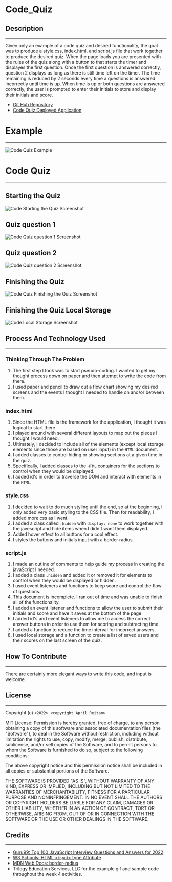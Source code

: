 # Code_Quiz


## Description
---

Given only an example of a code quiz and desired functionality, the goal was to produce a style.css, index.html, and script.js file that work together to produce the desired quiz. When the page loads you are presented with the rules of the quiz along with a button to that starts the timer and displayes the first question. Once the first question is answered correctly, question 2 displays as long as there is still time left on the timer. The time remaining is reduced by 2 seconds every time a questions is answered incorrectly until time is up. When time is up or both questions are answered correctly, the user is prompted to enter their initials to store and display their initials and score.


- [Git Hub Repository](https://github.com/areitan/Code_Quiz)
- [Code Quiz Deployed Application](https://areitan.github.io/Code_Quiz/)


# Example
---

![Code Quiz Example](/assets/images/04-web-apis-homework-demo.gif)

# Code Quiz
---

## Starting the Quiz
![Code Starting the Quiz Screenshot](/assets/images/code_quiz_screenshot.png)

## Quiz question 1
![Code Quiz question 1 Screenshot](/assets/images/code_quiz_screenshot2.png)

## Quiz question 2
![Code Quiz question 2 Screenshot](/assets/images/code_quiz_screenshot3.png)

## Finishing the Quiz
![Code Quiz Finishing the Quiz Screenshot](/assets/images/code_quiz_screenshot4.png)

## Finishing the Quiz Local Storage
![Code Local Storage Screenshot](/assets/images/code_quiz_screenshot5.png)


## Process And Technology Used
---

### Thinking Through The Problem

1. The first step I took was to start pseudo-coding. I wanted to get my thought process down on paper and then attempt to write the code from there.
2. I used paper and pencil to draw out a flow chart showing my desired screens and the events I thought I needed to handle on and/or between them.


### index.html

1. Since the HTML file is the framework for the application, I thought it was logical to start there.
2. I played around with several different layouts to map out the pieces I thought I would need.
3. Ultimately, I decided to include all of the elements (except local storage elements since those are based on user input) in the ```HTML``` document.
4. I added classes to control hiding or showing sections at a given time in the quiz.
5. Specifically, I added classes to the ```HTML``` containers for the sections to control when they would be displayed.
6. I added id's in order to traverse the DOM and interact with elements in the ```HTML```.


### style.css

1. I decided to wait to do much styling until the end, so at the beginning, I only added very basic styling to the CSS file. Then for readability, I added more css as I went.
2. I added a class called ```.hidden``` with  ```display: none``` to work together with the javescript and hide items when I didn't want them displayed.
3. Added hover effect to all buttons for a cool effect.
4. I styles the buttons and initials input with a border radius.


### script.js

1. I made an outline of comments to help guide my process in creating the javaScript I needed.
2. I added a class ```.hidden``` and added it or removed it for elements to control when they would be displayed or hidden.
3. I used event listeners and functions to keep score and control the flow of questions.
4. This document is incomplete. I ran out of time and was unable to finish all of the functionality.
5. I added an event listener and functions to allow the user to submit their initials and score and have it saves at the bottom of the page.
6. I added id's and event listeners to allow me to access the correct answer buttons in order to use them for scoring and subtracting time.
7. I added a function to reduce the time interval for incorrect answers.
8. I used local storage and a function to create a list of saved users and their scores on the last screen of the quiz.


## How To Contribute
---

There are certainly more elegant ways to write this code, and input is welcome.


## License
---

Copyright (c) ```<2022> <copyright April Reitan>```

MIT License:
Permission is hereby granted, free of charge, to any person obtaining a copy
of this software and associated documentation files (the "Software"), to deal
in the Software without restriction, including without limitation the rights
to use, copy, modify, merge, publish, distribute, sublicense, and/or sell
copies of the Software, and to permit persons to whom the Software is
furnished to do so, subject to the following conditions:

The above copyright notice and this permission notice shall be included in all
copies or substantial portions of the Software.

THE SOFTWARE IS PROVIDED "AS IS", WITHOUT WARRANTY OF ANY KIND, EXPRESS OR
IMPLIED, INCLUDING BUT NOT LIMITED TO THE WARRANTIES OF MERCHANTABILITY,
FITNESS FOR A PARTICULAR PURPOSE AND NONINFRINGEMENT. IN NO EVENT SHALL THE
AUTHORS OR COPYRIGHT HOLDERS BE LIABLE FOR ANY CLAIM, DAMAGES OR OTHER
LIABILITY, WHETHER IN AN ACTION OF CONTRACT, TORT OR OTHERWISE, ARISING FROM,
OUT OF OR IN CONNECTION WITH THE SOFTWARE OR THE USE OR OTHER DEALINGS IN THE
SOFTWARE.


## Credits
---

- [Guru99: Top 100 JavaScript Interview Questions and Answers for 2022](https://www.guru99.com/javascript-interview-questions-answers.html)
- [W3 Schools: HTML ```<input>``` type Attribute](https://www.w3schools.com/tags/att_input_type.asp)
- [MDN Web Docs: border-radius](https://www.w3schools.com/tags/att_input_type.asp)
- Trilogy Education Services, LLC for the example gif and sample code throughout the week 4 activities.






